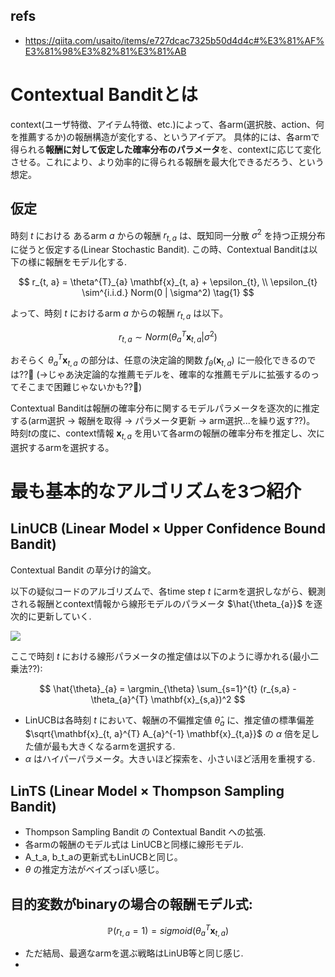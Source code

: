## refs

- https://qiita.com/usaito/items/e727dcac7325b50d4d4c#%E3%81%AF%E3%81%98%E3%82%81%E3%81%AB

# Contextual Banditとは

context(ユーザ特徴、アイテム特徴、etc.)によって、各arm(選択肢、action、何を推薦するか)の報酬構造が変化する、というアイデア。
具体的には、各armで得られる**報酬に対して仮定した確率分布のパラメータ**を、contextに応じて変化させる。これにより、より効率的に得られる報酬を最大化できるだろう、という想定。

## 仮定

時刻 $t$ における あるarm $a$ からの報酬 $r_{t, a}$ は、既知同一分散 $\sigma^{2}$ を持つ正規分布に従うと仮定する(Linear Stochastic Bandit).
この時、Contextual Banditは以下の様に報酬をモデル化する.

$$
r_{t, a} = \theta^{T}_{a} \mathbf{x}_{t, a} + \epsilon_{t},
\\
\epsilon_{t} \sim^{i.i.d.} Norm(0 | \sigma^2)
\tag{1}
$$

よって、時刻 $t$ におけるarm $a$ からの報酬 $r_{t, a}$ は以下。

$$
r_{t, a} \sim Norm(\theta^{T}_{a} \mathbf{x}_{t, a} | \sigma^2)
$$

おそらく $\theta^{T}_{a} \mathbf{x}_{t, a}$ の部分は、任意の決定論的関数 $f_{\theta}(\mathbf{x}_{t, a})$ に一般化できるのでは??:thinking:
(->じゃあ決定論的な推薦モデルを、確率的な推薦モデルに拡張するのってそこまで困難じゃないかも??:thinking:)

Contextual Banditは報酬の確率分布に関するモデルパラメータを逐次的に推定する(arm選択 -> 報酬を取得 -> パラメータ更新 -> arm選択...を繰り返す??)。
時刻$t$の度に、context情報 $\mathbf{x}_{t, a}$ を用いて各armの報酬の確率分布を推定し、次に選択するarmを選択する。

# 最も基本的なアルゴリズムを3つ紹介

## LinUCB (Linear Model × Upper Confidence Bound Bandit)

Contextual Bandit の草分け的論文。

以下の疑似コードのアルゴリズムで、各time step $t$ にarmを選択しながら、観測される報酬とcontext情報から線形モデルのパラメータ $\hat{\theta_{a}}$ を逐次的に更新していく.

![](https://qiita-user-contents.imgix.net/https%3A%2F%2Fqiita-image-store.s3.amazonaws.com%2F0%2F236331%2F1da758cc-d26b-1965-1e13-c40e26409340.png?ixlib=rb-4.0.0&auto=format&gif-q=60&q=75&w=1400&fit=max&s=16718b2f4e384ad9a1f8acc49c1ff38e)

ここで時刻 $t$ における線形パラメータの推定値は以下のように導かれる(最小二乗法??):

$$
\hat{\theta}_{a} = \argmin_{\theta} \sum_{s=1}^{t} (r_{s,a} - \theta_{a}^{T} \mathbf{x}_{s,a})^2
$$

- LinUCBは各時刻 $t$ において、報酬の不偏推定値 $\hat{\theta}_{a}$ に、推定値の標準偏差 $\sqrt{\mathbf{x}_{t, a}^{T} A_{a}^{-1} \mathbf{x}_{t,a}}$ の $\alpha$ 倍を足した値が最も大きくなるarmを選択する.
- $\alpha$ はハイパーパラメータ。大きいほど探索を、小さいほど活用を重視する.

## LinTS (Linear Model × Thompson Sampling Bandit)

- Thompson Sampling Bandit の Contextual Bandit への拡張.
- 各armの報酬のモデル式は LinUCBと同様に線形モデル.
- A_t_a, b_t_aの更新式もLinUCBと同じ。
- $\theta$ の推定方法がベイズっぽい感じ。

## 目的変数がbinaryの場合の報酬モデル式:

$$
\mathbb{P}(r_{t,a} = 1)
= sigmoid(\theta_{a}^T \mathbf{x}_{t,a})
$$

- ただ結局、最適なarmを選ぶ戦略はLinUB等と同じ感じ.
-

